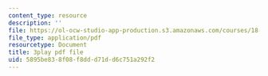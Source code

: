 ```yaml
---
content_type: resource
description: ''
file: https://ol-ocw-studio-app-production.s3.amazonaws.com/courses/18-03sc-differential-equations-fall-2011/5895be838f08f8ddd71dd6c751a292f2_YUjdyKhWt6E.pdf
file_type: application/pdf
resourcetype: Document
title: 3play pdf file
uid: 5895be83-8f08-f8dd-d71d-d6c751a292f2
---
```

